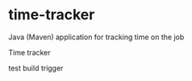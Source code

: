 # time-tracker
Java (Maven) application for tracking time on the job

Time tracker

test build trigger

